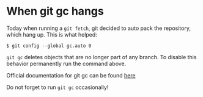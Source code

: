  # When git gc hangs
 
 Today when running a ```git fetch```, git decided to auto pack the repository, which hang up.
 This is what helped:
 
 ```
 $ git config --global gc.auto 0
 ```
 
 ```git gc``` deletes objects that are no longer part of any branch. To disable this behavior permanently run the command above.
 
 Official documentation for git gc can be found [here](https://git-scm.com/docs/git-gc)
 
 Do not forget to run ```git gc``` occasionally!
